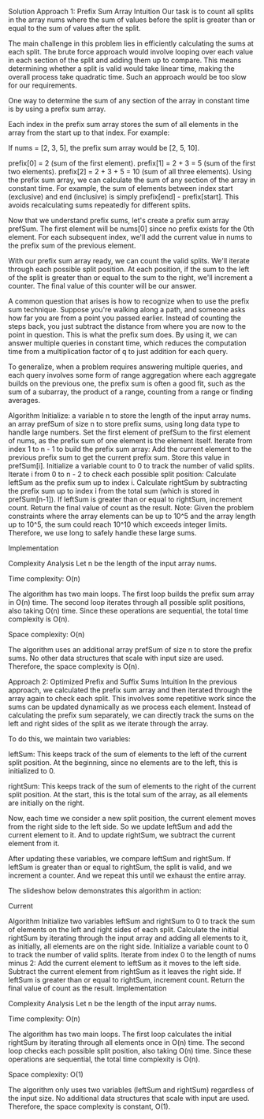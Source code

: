 Solution
Approach 1: Prefix Sum Array
Intuition
Our task is to count all splits in the array nums where the sum of values before the split is greater than or equal to the sum of values after the split.

The main challenge in this problem lies in efficiently calculating the sums at each split. The brute force approach would involve looping over each value in each section of the split and adding them up to compare. This means determining whether a split is valid would take linear time, making the overall process take quadratic time. Such an approach would be too slow for our requirements.

One way to determine the sum of any section of the array in constant time is by using a prefix sum array.

Each index in the prefix sum array stores the sum of all elements in the array from the start up to that index. For example:

If nums = [2, 3, 5], the prefix sum array would be [2, 5, 10].

prefix[0] = 2 (sum of the first element).
prefix[1] = 2 + 3 = 5 (sum of the first two elements).
prefix[2] = 2 + 3 + 5 = 10 (sum of all three elements).
Using the prefix sum array, we can calculate the sum of any section of the array in constant time. For example, the sum of elements between index start (exclusive) and end (inclusive) is simply prefix[end] - prefix[start]. This avoids recalculating sums repeatedly for different splits.

Now that we understand prefix sums, let's create a prefix sum array prefSum. The first element will be nums[0] since no prefix exists for the 0th element. For each subsequent index, we'll add the current value in nums to the prefix sum of the previous element.

With our prefix sum array ready, we can count the valid splits. We'll iterate through each possible split position. At each position, if the sum to the left of the split is greater than or equal to the sum to the right, we'll increment a counter. The final value of this counter will be our answer.

A common question that arises is how to recognize when to use the prefix sum technique. Suppose you're walking along a path, and someone asks how far you are from a point you passed earlier. Instead of counting the steps back, you just subtract the distance from where you are now to the point in question. This is what the prefix sum does. By using it, we can answer multiple queries in constant time, which reduces the computation time from a multiplication factor of q to just addition for each query.

To generalize, when a problem requires answering multiple queries, and each query involves some form of range aggregation where each aggregate builds on the previous one, the prefix sum is often a good fit, such as the sum of a subarray, the product of a range, counting from a range or finding averages.

Algorithm
Initialize:
a variable n to store the length of the input array nums.
an array prefSum of size n to store prefix sums, using long data type to handle large numbers.
Set the first element of prefSum to the first element of nums, as the prefix sum of one element is the element itself.
Iterate from index 1 to n - 1 to build the prefix sum array:
Add the current element to the previous prefix sum to get the current prefix sum.
Store this value in prefSum[i].
Initialize a variable count to 0 to track the number of valid splits.
Iterate i from 0 to n - 2 to check each possible split position:
Calculate leftSum as the prefix sum up to index i.
Calculate rightSum by subtracting the prefix sum up to index i from the total sum (which is stored in prefSum[n-1]).
If leftSum is greater than or equal to rightSum, increment count.
Return the final value of count as the result.
Note: Given the problem constraints where the array elements can be up to 10^5 and the array length up to 10^5, the sum could reach 10^10 which exceeds integer limits. Therefore, we use long to safely handle these large sums.

Implementation

Complexity Analysis
Let n be the length of the input array nums.

Time complexity: O(n)

The algorithm has two main loops. The first loop builds the prefix sum array in O(n) time. The second loop iterates through all possible split positions, also taking O(n) time. Since these operations are sequential, the total time complexity is O(n).

Space complexity: O(n)

The algorithm uses an additional array prefSum of size n to store the prefix sums. No other data structures that scale with input size are used. Therefore, the space complexity is O(n).

Approach 2: Optimized Prefix and Suffix Sums
Intuition
In the previous approach, we calculated the prefix sum array and then iterated through the array again to check each split. This involves some repetitive work since the sums can be updated dynamically as we process each element. Instead of calculating the prefix sum separately, we can directly track the sums on the left and right sides of the split as we iterate through the array.

To do this, we maintain two variables:

leftSum: This keeps track of the sum of elements to the left of the current split position. At the beginning, since no elements are to the left, this is initialized to 0.

rightSum: This keeps track of the sum of elements to the right of the current split position. At the start, this is the total sum of the array, as all elements are initially on the right.

Now, each time we consider a new split position, the current element moves from the right side to the left side. So we update leftSum and add the current element to it. And to update rightSum, we subtract the current element from it.

After updating these variables, we compare leftSum and rightSum. If leftSum is greater than or equal to rightSum, the split is valid, and we increment a counter. And we repeat this until we exhaust the entire array.

The slideshow below demonstrates this algorithm in action:

Current

Algorithm
Initialize two variables leftSum and rightSum to 0 to track the sum of elements on the left and right sides of each split.
Calculate the initial rightSum by iterating through the input array and adding all elements to it, as initially, all elements are on the right side.
Initialize a variable count to 0 to track the number of valid splits.
Iterate from index 0 to the length of nums minus 2:
Add the current element to leftSum as it moves to the left side.
Subtract the current element from rightSum as it leaves the right side.
If leftSum is greater than or equal to rightSum, increment count.
Return the final value of count as the result.
Implementation

Complexity Analysis
Let n be the length of the input array nums.

Time complexity: O(n)

The algorithm has two main loops. The first loop calculates the initial rightSum by iterating through all elements once in O(n) time. The second loop checks each possible split position, also taking O(n) time. Since these operations are sequential, the total time complexity is O(n).

Space complexity: O(1)

The algorithm only uses two variables (leftSum and rightSum) regardless of the input size. No additional data structures that scale with input are used. Therefore, the space complexity is constant, O(1).

